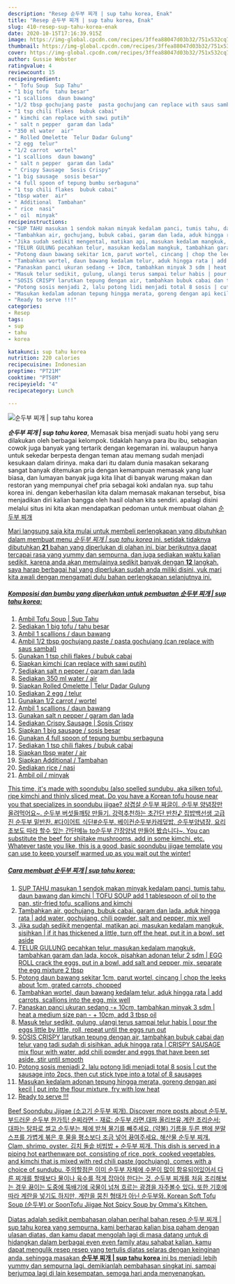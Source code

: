 ```yaml
---
description: "Resep 순두부 찌개 | sup tahu korea, Enak"
title: "Resep 순두부 찌개 | sup tahu korea, Enak"
slug: 410-resep-sup-tahu-korea-enak
date: 2020-10-15T17:16:39.915Z
image: https://img-global.cpcdn.com/recipes/3ffea88047d03b32/751x532cq70/순두부-찌개-sup-tahu-korea-foto-resep-utama.jpg
thumbnail: https://img-global.cpcdn.com/recipes/3ffea88047d03b32/751x532cq70/순두부-찌개-sup-tahu-korea-foto-resep-utama.jpg
cover: https://img-global.cpcdn.com/recipes/3ffea88047d03b32/751x532cq70/순두부-찌개-sup-tahu-korea-foto-resep-utama.jpg
author: Gussie Webster
ratingvalue: 4
reviewcount: 15
recipeingredient:
- " Tofu Soup  Sup Tahu"
- "1 big tofu  tahu besar"
- "1 scallions  daun bawang"
- "1/2 tbsp gochujang paste  pasta gochujang can replace with saus sambal"
- "1 tsp chili flakes  bubuk cabai"
- " kimchi can replace with sawi putih"
- " salt n pepper  garam dan lada"
- "350 ml water  air"
- " Rolled Omelette  Telur Dadar Gulung"
- "2 egg  telur"
- "1/2 carrot  wortel"
- "1 scallions  daun bawang"
- " salt n pepper  garam dan lada"
- " Crispy Sausage  Sosis Crispy"
- "1 big sausage  sosis besar"
- "4 full spoon of tepung bumbu serbaguna"
- "1 tsp chili flakes  bubuk cabai"
- "tbsp water  air"
- " Additional  Tambahan"
- " rice  nasi"
- " oil  minyak"
recipeinstructions:
- "SUP TAHU masukan 1 sendok makan minyak kedalam panci, tumis tahu, daun bawang dan kimchi | TOFU SOUP add 1 tablespoon of oil to the pan, stir-fried tofu, scallions and kimchi"
- "Tambahkan air, gochujang, bubuk cabai, garam dan lada, aduk hingga rata | add water, gochujang, chili powder, salt and pepper, mix well"
- "Jika sudah sedikit mengental, matikan api, masukan kedalam mangkuk, sisihkan | if it has thickened a little, turn off the heat, put it in a bowl, set aside"
- "TELUR GULUNG pecahkan telur, masukan kedalam mangkuk, tambahkan garam dan lada, kocok, pisahkan adonan telur 2 sdm | EGG ROLL crack the eggs, put in a bowl, add salt and pepper, mix, separate the egg mixture 2 tbsp"
- "Potong daun bawang sekitar 1cm, parut wortel, cincang | chop the leeks about 1cm, grated carrots, chopped"
- "Tambahkan wortel, daun bawang kedalam telur, aduk hingga rata | add carrots, scallions into the egg, mix well"
- "Panaskan panci ukuran sedang -+ 10cm, tambahkan minyak 3 sdm | heat a medium size pan - + 10cm, add 3 tbsp oil"
- "Masuk telur sedikit, gulung, ulangi terus sampai telur habis | pour the eggs little by little, roll, repeat until the eggs run out"
- "SOSIS CRISPY larutkan tepung dengan air, tambahkan bubuk cabai dan telur yang tadi sudah di sisihkan, aduk hingga rata | CRISPY SAUSAGE mix flour with water, add chili powder and eggs that have been set aside, stir until smooth"
- "Potong sosis menjadi 2, lalu potong lidi menjadi total 8 sosis | cut the sausage into 2pcs, then cut stick type into a total of 8 sausages"
- "Masukan kedalam adonan tepung hingga merata, goreng dengan api kecil | put into the flour mixture, fry with low heat"
- "Ready to serve !!!"
categories:
- Resep
tags:
- sup
- tahu
- korea

katakunci: sup tahu korea 
nutrition: 220 calories
recipecuisine: Indonesian
preptime: "PT21M"
cooktime: "PT58M"
recipeyield: "4"
recipecategory: Lunch

---
```



![순두부 찌개 | sup tahu korea](https://img-global.cpcdn.com/recipes/3ffea88047d03b32/751x532cq70/순두부-찌개-sup-tahu-korea-foto-resep-utama.jpg)

<b><i>순두부 찌개 | sup tahu korea</i></b>, Memasak bisa menjadi suatu hobi yang seru dilakukan oleh berbagai kelompok. tidaklah hanya para ibu ibu, sebagian cowok juga banyak yang tertarik dengan kegemaran ini. walaupun hanya untuk sekedar berpesta dengan teman atau memang sudah menjadi kesukaan dalam dirinya. maka dari itu dalam dunia masakan sekarang sangat banyak ditemukan pria dengan kemampuan memasak yang luar biasa, dan lumayan banyak juga kita lihat di banyak warung makan dan restoran yang mempunyai chef pria sebagai koki andalan nya.
 sup tahu korea ini. dengan keberhasilan kita dalam memasak makanan tersebut, bisa menjadikan diri kalian bangga oleh hasil olahan kita sendiri. apalagi disini melalui situs ini kita akan mendapatkan pedoman untuk membuat olahan <u>순두부 찌개 

Mari langsung saja kita mulai untuk membeli perlengkapan yang dibutuhkan dalam membuat menu <u><i>순두부 찌개 | sup tahu korea</i></u> ini. setidak tidaknya dibutuhkan <b>21</b> bahan yang diperlukan di olahan ini. biar berikutnya dapat tercapai rasa yang yummy dan sempurna. dan juga sediakan waktu kalian sedikit, karena anda akan memulainya sedikit banyak dengan <b>12</b> langkah. saya harap berbagai hal yang diperlukan sudah anda miliki disini, yuk mari kita awali dengan mengamati dulu bahan perlengkapan selanjutnya ini.

<!--inarticleads1-->

##### Komposisi dan bumbu yang diperlukan untuk pembuatan 순두부 찌개 | sup tahu korea:

1. Ambil  Tofu Soup | Sup Tahu
1. Sediakan 1 big tofu / tahu besar
1. Ambil 1 scallions / daun bawang
1. Ambil 1/2 tbsp gochujang paste / pasta gochujang (can replace with saus sambal)
1. Gunakan 1 tsp chili flakes / bubuk cabai
1. Siapkan  kimchi (can replace with sawi putih)
1. Sediakan  salt n pepper / garam dan lada
1. Sediakan 350 ml water / air
1. Siapkan  Rolled Omelette | Telur Dadar Gulung
1. Sediakan 2 egg / telur
1. Gunakan 1/2 carrot / wortel
1. Ambil 1 scallions / daun bawang
1. Gunakan  salt n pepper / garam dan lada
1. Sediakan  Crispy Sausage | Sosis Crispy
1. Siapkan 1 big sausage / sosis besar
1. Gunakan 4 full spoon of tepung bumbu serbaguna
1. Sediakan 1 tsp chili flakes / bubuk cabai
1. Siapkan tbsp water / air
1. Siapkan  Additional / Tambahan
1. Sediakan  rice / nasi
1. Ambil  oil / minyak


This time, it&#39;s made with soondubu (also spelled sundubu, aka silken tofu), ripe kimchi and thinly sliced meat. Do you have a Korean tofu house near you that specializes in soondubu jjigae? 삼겹살 순두부 짜글이. 순두부 양념장만 올려먹어요~. 순두부 버섯들깨탕 만들기. 강력추천하는 초간단 반찬♪ 집밥백선생 고급진 순두부 밑반찬. #다이어트 식단#순두부. 베이컨순두부카레덮밥. 순두부양념장, 요리초보도 따라 할수 있는 간단메뉴 to순두부 간장양념 만들어 봤습니다~. You can substitute the beef for shiitake mushrooms, add in some kimchi, etc. Whatever taste you like, this is a good, basic soondubu jjigae template you can use to keep yourself warmed up as you wait out the winter! 

<!--inarticleads2-->

##### Cara membuat 순두부 찌개 | sup tahu korea:

1. SUP TAHU masukan 1 sendok makan minyak kedalam panci, tumis tahu, daun bawang dan kimchi | TOFU SOUP add 1 tablespoon of oil to the pan, stir-fried tofu, scallions and kimchi
1. Tambahkan air, gochujang, bubuk cabai, garam dan lada, aduk hingga rata | add water, gochujang, chili powder, salt and pepper, mix well
1. Jika sudah sedikit mengental, matikan api, masukan kedalam mangkuk, sisihkan | if it has thickened a little, turn off the heat, put it in a bowl, set aside
1. TELUR GULUNG pecahkan telur, masukan kedalam mangkuk, tambahkan garam dan lada, kocok, pisahkan adonan telur 2 sdm | EGG ROLL crack the eggs, put in a bowl, add salt and pepper, mix, separate the egg mixture 2 tbsp
1. Potong daun bawang sekitar 1cm, parut wortel, cincang | chop the leeks about 1cm, grated carrots, chopped
1. Tambahkan wortel, daun bawang kedalam telur, aduk hingga rata | add carrots, scallions into the egg, mix well
1. Panaskan panci ukuran sedang -+ 10cm, tambahkan minyak 3 sdm | heat a medium size pan - + 10cm, add 3 tbsp oil
1. Masuk telur sedikit, gulung, ulangi terus sampai telur habis | pour the eggs little by little, roll, repeat until the eggs run out
1. SOSIS CRISPY larutkan tepung dengan air, tambahkan bubuk cabai dan telur yang tadi sudah di sisihkan, aduk hingga rata | CRISPY SAUSAGE mix flour with water, add chili powder and eggs that have been set aside, stir until smooth
1. Potong sosis menjadi 2, lalu potong lidi menjadi total 8 sosis | cut the sausage into 2pcs, then cut stick type into a total of 8 sausages
1. Masukan kedalam adonan tepung hingga merata, goreng dengan api kecil | put into the flour mixture, fry with low heat
1. Ready to serve !!!


Beef Soondubu Jjigae (소고기 순두부 찌개). Discover more posts about 순두부. 부드러운 순두부 한가득! 순찌라면 - 재료: 순두부,라면,대파,올리브유,계란 조리순서: 대파는 탕파로 썰고 순두부는 체에 받쳐 물기를 빼주세요. (약불) 기름을 두른 팬에 분말스프를 가볍게 볶은 후 물을 평소보다 조금 넣어 끓여주세요. 해산물 순두부 찌개. Clam, shrimp, oyster. 김치 돌솥 비빔밥 + 순두부 찌개. This dish is served in a piping hot earthenware pot, consisting of rice, pork, cooked vegetables, and kimchi that is mixed with red chili paste (gochujang), comes with a choice of sundubu. 주의할점은 이미 순두부 자체에 수분이 많이 함유되어있어서 다른 찌개를 할때보다 물이나 육수를 적게 잡아야 한다는 것. 순두부 찌개를 처음 조리해보는 경우 끓이는 도중에 뚝배기에 국물이 넘쳐 흐르는 광경을 자주볼수 있다. 또한 기호에 따라 계란을 넣기도 하지만, 계란을 뭉친 형태가 아닌 순두부와. Korean Soft Tofu Soup (순두부) or SoonTofu Jiigae Not Spicy Soup by Omma&#39;s Kitchen. 

Diatas adalah sedikit pembahasan olahan perihal bahan resep <u>순두부 찌개 | sup tahu korea</u> yang sempurna. kami berharap kalian bisa paham dengan ulasan diatas, dan kamu dapat mengolah lagi di masa datang untuk di hidangkan dalam berbagai even even family atau sahabat kalian. kamu dapat mengulik resep resep yang tertulis diatas selaras dengan keinginan anda, sehingga masakan <b>순두부 찌개 | sup tahu korea</b> ini bs menjadi lebih yummy dan sempurna lagi. demikianlah pembahasan singkat ini, sampai berjumpa lagi di lain kesempatan. semoga hari anda menyenangkan.
